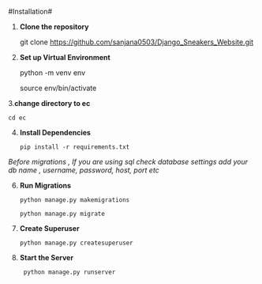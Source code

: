 #Installation#
1. **Clone the repository**


   git clone https://github.com/sanjana0503/Django_Sneakers_Website.git

3. **Set up Virtual Environment**


   python -m venv env


   source env/bin/activate

3.**change directory to ec**

    cd ec


4. **Install Dependencies**

   
     ```pip install -r requirements.txt```




*Before migrations , If you are using sql check database settings add your db name , username, password, host, port etc*



6. **Run Migrations**




   ```python manage.py makemigrations```




    ```python manage.py migrate```

8. **Create Superuser**





 	```python manage.py createsuperuser```


 
10. **Start the Server**   



	``` python manage.py runserver```









   
 
